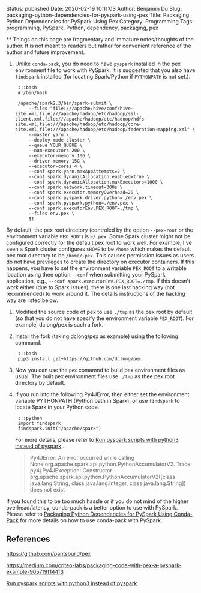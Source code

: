 Status: published
Date: 2020-02-19 10:11:03
Author: Benjamin Du
Slug: packaging-python-dependencies-for-pyspark-using-pex
Title: Packaging Python Dependencies for PySpark Using Pex
Category: Programming
Tags: programming, PySpark, Python, dependency, packaging, pex

**
Things on this page are fragmentary and immature notes/thoughts of the author.
It is not meant to readers but rather for convenient reference of the author and future improvement.


1. Unlike `conda-pack`,
    you do need to have `pyspark` installed in the pex environment file 
    to work with PySpark.
    It is suggested that you also have `findspark` installed 
    (for locating Spark/Python if `PYTHONPATH` is not set.).

        :::bash
        #!/bin/bash

        /apache/spark2.3/bin/spark-submit \
            --files "file:///apache/hive/conf/hive-site.xml,file:///apache/hadoop/etc/hadoop/ssl-client.xml,file:///apache/hadoop/etc/hadoop/hdfs-site.xml,file:///apache/hadoop/etc/hadoop/core-site.xml,file:///apache/hadoop/etc/hadoop/federation-mapping.xml" \
            --master yarn \
            --deploy-mode cluster \
            --queue YOUR_QUEUE \
            --num-executors 200 \
            --executor-memory 10G \
            --driver-memory 15G \
            --executor-cores 4 \
            --conf spark.yarn.maxAppAttempts=2 \
            --conf spark.dynamicAllocation.enabled=true \
            --conf spark.dynamicAllocation.maxExecutors=1000 \
            --conf spark.network.timeout=300s \
            --conf spark.executor.memoryOverhead=2G \
            --conf spark.pyspark.driver.python=./env.pex \
            --conf spark.pyspark.python=./env.pex \
            --conf spark.executorEnv.PEX_ROOT=./tmp \
            --files env.pex \
            $1


By default,
the pex root directory 
(controled by the option `--pex-root` or the environment variable `PEX_ROOT`) 
is `~/.pex`.
Some Spark cluster might not be configured correctly 
for the default pex root to work well.
For example,
I've seen a Spark cluster configures `$HOME` to be `/home`
which makes the default pex root directory to be `/home/.pex`.
This causes permission issues 
as users do not have previleges to create the directory on executor containers.
If this happens, 
you have to set the environment variable `PEX_ROOT` 
to a writable location using thee option `--conf` 
when submitting your PySpark application,
e.g., `--conf spark.executorEnv.PEX_ROOT=./tmp`.
If this doesn't work either (due to Spark issues),
there is one last hacking way (not recommended) to work around it.
The details instructions of the hacking way are listed below.

1. Modified the source code of pex to use `./tmp` 
    as the pex root by default 
    (so that you do not have specify the environment variable `PEX_ROOT`).
    For example,
    dclong/pex is such a fork. 

2. Install the fork (taking dclong/pex as example) using the following command.

        :::bash
        pip3 install git+https://github.com/dclong/pex

3. Now you can use the `pex` comamnd to build pex environment files as usual. 
    The built pex environment files use `./tmp` as thee pex root directory by default.

4. If you run into the following Py4JError,
    then either set the environment variable PYTHONPATH (Python path in Spark),
    or use `findspark` to locate Spark in your Python code.

        :::python
        import findspark
        findspark.init("/apache/spark")

    For more details, 
    please refer to 
    [Run pyspark scripts with python3 instead of pyspark](https://hang-hu.github.io/spark/2018/10/31/Run-pyspark-scripts-with-python3-instead-of-pyspark.html)
    .

    > Py4JError: An error occurred while calling None.org.apache.spark.api.python.PythonAccumulatorV2. Trace:
    > py4j.Py4JException: Constructor org.apache.spark.api.python.PythonAccumulatorV2([class java.lang.String, class java.lang.Integer, class java.lang.String]) does not exist


If you found this to be too much hassle
or if you do not mind of the higher overhead/latency,
conda-pack is a better option to use with PySpark.
Please refer to
[Packaging Python Dependencies for PySpark Using Conda-Pack](http://www.legendu.net/misc/blog/packaging-python-dependencies-for-pyspark-using-conda-pack/)
for more details on how to use conda-pack with PySpark.

## References

https://github.com/pantsbuild/pex

https://medium.com/criteo-labs/packaging-code-with-pex-a-pyspark-example-9057f9f144f3

[Run pyspark scripts with python3 instead of pyspark](https://hang-hu.github.io/spark/2018/10/31/Run-pyspark-scripts-with-python3-instead-of-pyspark.html)

